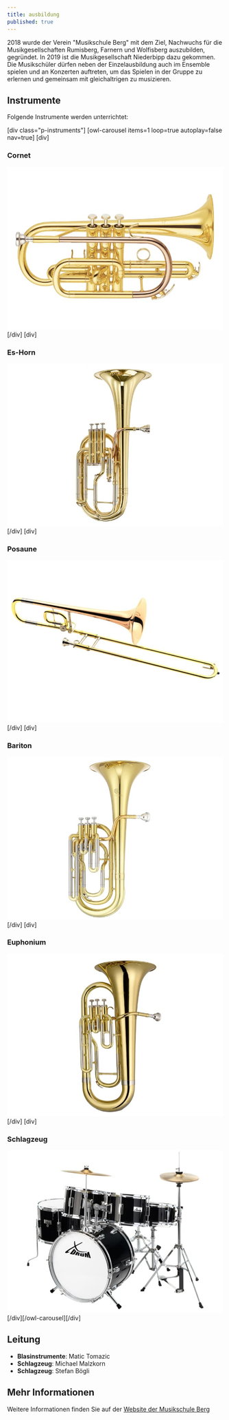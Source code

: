 ```yaml
---
title: ausbildung
published: true
---
```


2018 wurde der Verein "Musikschule Berg" mit dem Ziel, Nachwuchs für die Musikgesellschaften Rumisberg, Farnern und Wolfisberg auszubilden, gegründet. In 2019 ist die Musikgesellschaft Niederbipp dazu gekommen.
Die Musikschüler dürfen neben der Einzelausbildung auch im Ensemble spielen und an Konzerten auftreten, um das Spielen in der Gruppe zu erlernen und gemeinsam mit gleichaltrigen zu musizieren.

## Instrumente

Folgende Instrumente werden unterrichtet:

[div class="p-instruments"]
[owl-carousel items=1 loop=true autoplay=false nav=true]
[div]
### Cornet
![Cornet](cornet.jpg?lightbox)
[/div]
[div]
### Es-Horn
![Es-Horn](es-horn.jpg?lightbox)
[/div]
[div]
### Posaune
![Posaune](posaune.jpg?lightbox)
[/div]
[div]
### Bariton
![Bariton](bariton.jpg?lightbox)
[/div]
[div]
### Euphonium
![Euphonium](euphonium.jpg?lightbox)
[/div]
[div]
### Schlagzeug
![Schlagzeug](schlagzeug.jpg?lightbox)
[/div][/owl-carousel][/div]

## Leitung

- **Blasinstrumente**: Matic Tomazic
- **Schlagzeug**: Michael Malzkorn
- **Schlagzeug**: Stefan Bögli

## Mehr Informationen

Weitere Informationen finden Sie auf der [Website der Musikschule Berg](https://www.musikschuleberg.ch)